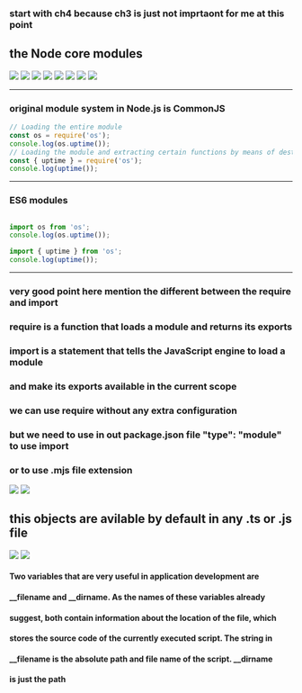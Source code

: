### start with ch4 because ch3 is just not imprtaont for me at this point


## the Node core modules

<img  src="Node_core_modules_imgs/node_core_modules1.png"/>
<img  src="Node_core_modules_imgs/node_core_modules2.png"/>
<img  src="Node_core_modules_imgs/node_core_modules3.png"/>
<img  src="Node_core_modules_imgs/node_core_modules4.png"/>
<img  src="Node_core_modules_imgs/node_core_modules5.png"/>
<img  src="Node_core_modules_imgs/node_core_modules6.png"/>
<img  src="Node_core_modules_imgs/node_core_modules7.png"/>
<img  src="Node_core_modules_imgs/node_core_modules8.png"/>

<hr/>

### original module system in Node.js is CommonJS
```javascript
// Loading the entire module
const os = require('os');
console.log(os.uptime());
// Loading the module and extracting certain functions by means of destructuring
const { uptime } = require('os');
console.log(uptime());

```


<hr/>


### ES6 modules

```javascript

import os from 'os';
console.log(os.uptime());

import { uptime } from 'os';
console.log(uptime());
```

<hr/>

### very good point here mention the different between the require and import 

### require is a function that loads a module and returns its exports
### import is a statement that tells the JavaScript engine to load a module 
### and make its exports available in the current scope

### we can use require without any extra configuration
### but we need to use in out package.json file "type": "module" to use import
### or to use .mjs file extension



<img  src="Node_core_modules_imgs/node_core_modules9.png"/> 

<img  src="Node_core_modules_imgs/node_core_modules10.png"/> 

## this objects are avilable by default in any .ts or .js file 

<img  src="Node_core_modules_imgs/node_core_modules11.png"/> 
<img  src="Node_core_modules_imgs/node_core_modules12.png"/> 

#### Two variables that are very useful in application development are
#### __filename and __dirname. As the names of these variables already
#### suggest, both contain information about the location of the file, which
#### stores the source code of the currently executed script. The string in
#### __filename is the absolute path and file name of the script. __dirname
#### is just the path








